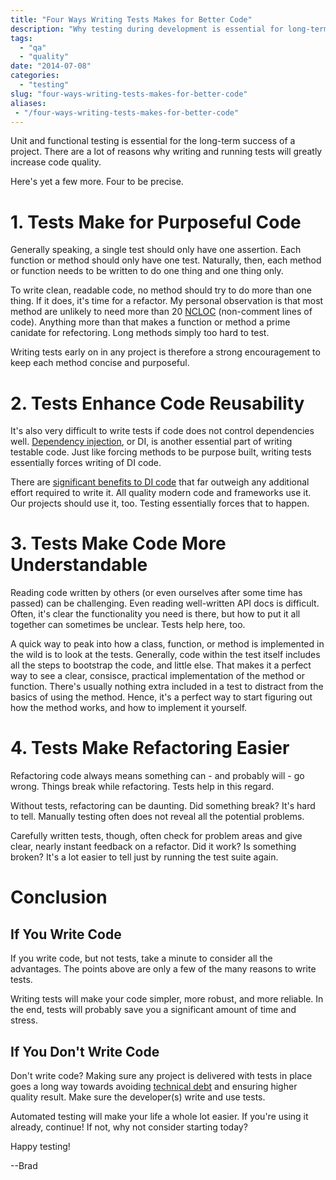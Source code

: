 ```yaml
---
title: "Four Ways Writing Tests Makes for Better Code"
description: "Why testing during development is essential for long-term success."
tags:
  - "qa"
  - "quality"
date: "2014-07-08"
categories:
  - "testing"
slug: "four-ways-writing-tests-makes-for-better-code"
aliases:
 - "/four-ways-writing-tests-makes-for-better-code"
---
```


Unit and functional testing is essential for the long-term success of a project. There are a lot of reasons why writing and running tests will greatly increase code quality.

Here's yet a few more. Four to be precise.


# 1. Tests Make for Purposeful Code

Generally speaking, a single test should only have one assertion. Each function or method should only have one test. Naturally, then, each method or function needs to be written to do one thing and one thing only.

To write clean, readable code, no method should try to do more than one thing. If it does, it's time for a refactor. My personal observation is that most method are unlikely to need more than 20 [NCLOC](http://acronymsandslang.com/definition/151020/NCLOC-meaning.html) (non-comment lines of code). Anything more than that makes a function or method a prime canidate for refectoring. Long methods simply too hard to test.

Writing tests early on in any project is therefore a strong encouragement to keep each method concise and purposeful.

# 2. Tests Enhance Code Reusability

It's also very difficult to write tests if code does not control dependencies well. [Dependency injection](http://martinfowler.com/articles/injection.html), or DI, is another essential part of writing testable code. Just like forcing methods to be purpose built, writing tests essentially forces writing of DI code.

There are [significant benefits to DI code](https://en.wikipedia.org/wiki/Dependency_injection#Advantages) that far outweigh any additional effort required to write it. All quality modern code and frameworks use it. Our projects should use it, too. Testing essentially forces that to happen.

# 3. Tests Make Code More Understandable

Reading code written by others (or even ourselves after some time has passed) can be challenging. Even reading well-written API docs is difficult. Often, it's clear the functionality you need is there, but how to put it all together can sometimes be unclear. Tests help here, too.

A quick way to peak into how a class, function, or method is implemented in the wild is to look at the tests. Generally, code within the test itself includes all the steps to bootstrap the code, and little else. That makes it a perfect way to see a clear, consisce, practical implementation of the method or function. There's usually nothing extra included in a test to distract from the basics of using the method. Hence, it's a perfect way to start figuring out how the method works, and how to implement it yourself.

# 4. Tests Make Refactoring Easier

Refactoring code always means something can - and probably will - go wrong. Things break while refactoring. Tests help in this regard.

Without tests, refactoring can be daunting. Did something break? It's hard to tell. Manually testing often does not reveal all the potential problems.

Carefully written tests, though, often check for problem areas and give clear, nearly instant feedback on a refactor. Did it work? Is something broken? It's a lot easier to tell just by running the test suite again.


# Conclusion

## If You Write Code
If you write code, but not tests, take a minute to consider all the advantages. The points above are only a few of the many reasons to write tests.

Writing tests will make your code simpler, more robust, and more reliable. In the end, tests will probably save you a significant amount of time and stress.

## If You Don't Write Code
Don't write code? Making sure any project is delivered with tests in place goes a long way towards avoiding [technical debt](https://en.wikipedia.org/wiki/Technical_debt) and ensuring higher quality result. Make sure the developer(s) write and use tests.

Automated testing will make your life a whole lot easier. If you're using it already, continue! If not, why not consider starting today?

Happy testing!

--Brad
